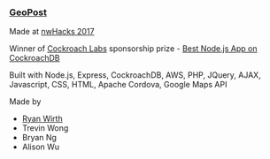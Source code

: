### [GeoPost](https://devpost.com/software/geopost)

Made at [nwHacks 2017](https://www.nwhacks.io/)

Winner of [Cockroach Labs](https://www.cockroachlabs.com/) sponsorship prize - [Best Node.js App on CockroachDB](https://nwhacks2017.devpost.com/)

Built with Node.js, Express, CockroachDB, AWS, PHP, JQuery, AJAX, Javascript, CSS, HTML, Apache Cordova, Google Maps API

Made by

- [Ryan Wirth](https://ryanwirth.ca/)
- Trevin Wong
- Bryan Ng
- Alison Wu
